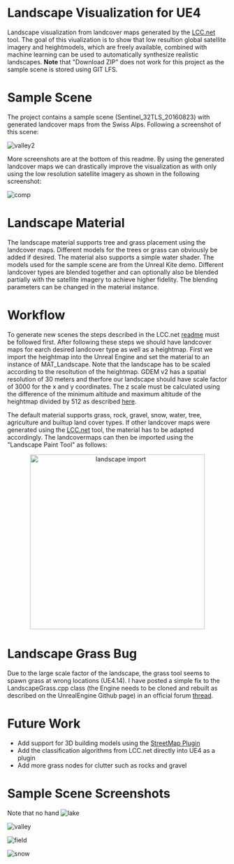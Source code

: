 # Landscape Visualization for UE4
Landscape visualization from landcover maps generated by the [LCC.net](https://github.com/bneukom/LCC.net) tool. The goal of this viualization is to show that low resultion global satellite imagery and heightmodels, which are freely available, combined with machine learning can be used to automatically synthesize realistic landscapes. <b>Note</b> that "Download ZIP" does not work for this project as the sample scene is stored using GIT LFS. 

# Sample Scene
The project contains a sample scene (Sentinel_32TLS_20160823) with generated landcover maps from the Swiss Alps. Following a screenshot of this scene:

![valley2](http://i.imgur.com/o2mMmSl.jpg)

More screenshots are at the bottom of this readme. By using the generated landcover maps we can drastically improve the visualization as with only using the low resolution satellite imagery as shown in the following screenshot:

![comp](http://i.imgur.com/V7X0LfG.jpg)

# Landscape Material
The landscape material supports tree and grass placement using the landcover maps. Different models for the trees or grass can obviously be added if desired. The material also supports a simple water shader. The models used for the sample scene are from the Unreal Kite demo. Different landcover types are blended together and can optionally also be blended partially with the satellite imagery to achieve higher fidelity. The blending parameters can be changed in the material instance.

# Workflow
To generate new scenes the steps described in the LCC.net [readme](https://github.com/bneukom/LCC.net) must be followed first. After following these steps we should have landcover maps for earch desired landcover type as well as a heightmap. First we import the heightmap into the Unreal Engine and set the material to an instance of MAT_Landscape. Note that the landscape has to be scaled according to the resoltution of the heightmap. GDEM v2 has a spatial resolution of 30 meters and therfore our landscape should have scale factor of 3000 for the x and y coordinates. The z scale must be calculated using the difference of the minimum altitude and maximum altitude of the heightmap divided by 512 as described [here](https://wiki.unrealengine.com/World_Machine_to_Unreal_Engine_4_-_In_Depth_Guide).

The default material supports grass, rock, gravel, snow, water, tree, agriculture and builtup land cover types. If other landcover maps were generated using the [LCC.net](https://github.com/bneukom/LCC.net) tool, the material has to be adapted accordingly. The landcovermaps can then be imported using the "Landscape Paint Tool" as follows:

<p align="center">
   <img src="http://i.imgur.com/ZXjcerH.png" alt="landscape import" height="400"/>
</p>

# Landscape Grass Bug
Due to the large scale factor of the landscape, the grass tool seems to spawn grass at wrong locations (UE4.14). I have posted a simple fix to the LandscapeGrass.cpp class (the Engine needs to be cloned and rebuilt as described on the UnrealEngine Github page) in an official forum [thread](https://answers.unrealengine.com/questions/535737/grass-tool-spawns-below-landscape.html).

# Future Work
* Add support for 3D building models using the [StreetMap Plugin](https://github.com/ue4plugins/StreetMap)
* Add the classification algorithms from LCC.net directly into UE4 as a plugin
* Add more grass nodes for clutter such as rocks and gravel

# Sample Scene Screenshots
Note that no hand 
![lake](http://i.imgur.com/NfWtd7T.jpg)

![valley](http://i.imgur.com/me6KWro.jpg)

![field](http://i.imgur.com/WYsyBrb.jpg)

![snow](http://i.imgur.com/rVHfkxn.jpg)
